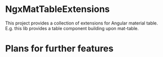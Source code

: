 # NgxMatTableExtensions

This project provides a collection of extensions for Angular material table. E.g. this lib
provides a table component building upon mat-table.

# Plans for further features
